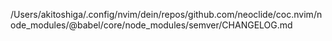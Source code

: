 /Users/akitoshiga/.config/nvim/dein/repos/github.com/neoclide/coc.nvim/node_modules/@babel/core/node_modules/semver/CHANGELOG.md